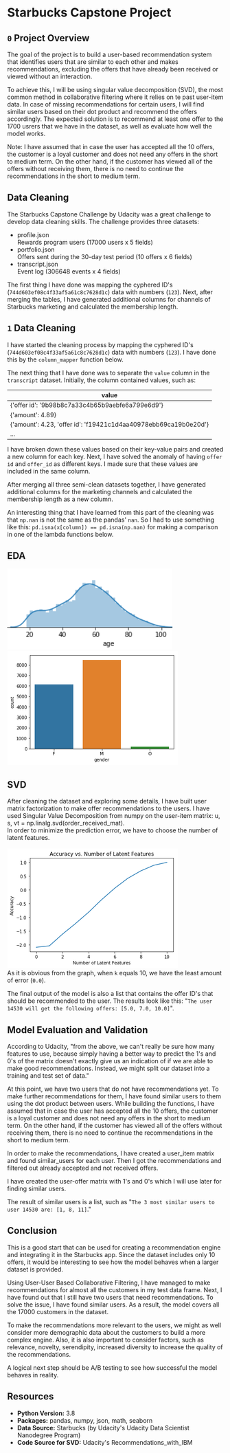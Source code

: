 # Starbucks Capstone Project

## `0` Project Overview

The goal of the project is to build a user-based recommendation system that identifies users that are similar to each other and makes recommendations, excluding the offers that have already been received or viewed without an interaction.

To achieve this, I will be using singular value decomposition (SVD), the most common method in collaborative filtering where it relies on te past user-item data. In case of missing recommendations for certain users, I will find similar users based on their dot product and recommend the offers accordingly. The expected solution is to recommend at least one offer to the 1700 usrers that we have in the dataset, as well as evaluate how well the model works.

Note: I have assumed that in case the user has accepted all the 10 offers, the customer is a loyal customer and does not need any offers in the short to medium term. On the other hand, if the customer has viewed all of the offers without receiving them, there is no need to continue the recommendations in the short to medium term.

## Data Cleaning
The Starbucks Capstone Challenge by Udacity was a great challenge to develop data cleaning skills. The challenge provides three datasets:<br/>
- profile.json<br/>
Rewards program users (17000 users x 5 fields)<br/>
- portfolio.json<br/>
Offers sent during the 30-day test period (10 offers x 6 fields)<br/>
- transcript.json<br/>
Event log (306648 events x 4 fields)<br/>

The first thing I have done was mapping the cyphered ID's (`744d603ef08c4f33af5a61c8c7628d1c`) data with numbers (`123`). Next, after merging the tables, I have generated additional columns for channels of Starbucks marketing and calculated the membership length.

## `1` Data Cleaning

I have started the cleaning process by mapping the cyphered ID's (`744d603ef08c4f33af5a61c8c7628d1c`) data with numbers (`123`). I have done this by the `column_mapper` function below. 

The next thing that I have done was to separate the `value` column in the `transcript` dataset. Initially, the column contained values, such as:


| value |
| --- |
|{'offer id': '9b98b8c7a33c4b65b9aebfe6a799e6d9'}|
|{'amount': 4.89}|
|{'amount': 4.23, 'offer id': 'f19421c1d4aa40978ebb69ca19b0e20d'}|
|...|

I have broken down these values based on their key-value pairs and created a new column for each key. Next, I have solved the anomaly of having `offer id` and `offer_id` as different keys. I made sure that these values are included in the same column.

After merging all three semi-clean datasets together, I have generated additional columns for the marketing channels and calculated the membership length as a new column.

An interesting thing that I have learned from this part of the cleaning was that `np.nan` is not the same as the pandas' `nan`. So I had to use something like this: `pd.isna(x[column]) == pd.isna(np.nan)` for making a comparison in one of the lambda functions below.

## EDA

![](https://github.com/tmargary/Starbucks_Capstone/blob/main/graphs/age.png)
![](https://github.com/tmargary/Starbucks_Capstone/blob/main/graphs/offer_type.png)

## SVD
After cleaning the dataset and exploring some details, I have built user matrix factorization to make offer recommendations to the users. I have used Singular Value Decomposition from numpy on the user-item matrix: u, s, vt = np.linalg.svd(order_received_mat).</br>
In order to minimize the prediction error, we have to choose the number of latent features.</br></br>
![](https://github.com/tmargary/Starbucks_Capstone/blob/main/graphs/Screenshot_6.png)</br>
As it is obvious from the graph, when `k` equals 10, we have the least amount of error (`0.0`).</br>

The final output of the model is also a list that contains the offer ID's that should be recommended to the user. The results look like this: "`The user 14530 will get the following offers: [5.0, 7.0, 10.0]`".</br>

## Model Evaluation and Validation
According to Udacity, "from the above, we can't really be sure how many features to use, because simply having a better way to predict the 1's and 0's of the matrix doesn't exactly give us an indication of if we are able to make good recommendations. Instead, we might split our dataset into a training and test set of data."</br>

At this point, we have two users that do not have recommendations yet. To make further recommendations for them, I have found similar users to them using the dot product between users. While building the functions, I have assumed that in case the user has accepted all the 10 offers, the customer is a loyal customer and does not need any offers in the short to medium term. On the other hand, if the customer has viewed all of the offers without receiving them, there is no need to continue the recommendations in the short to medium term.</br>

In order to make the recommendations, I have created a user_item matrix and found similar_users for each user. Then I got the recommendations and filtered out already accepted and not received offers.</br>

I have created the user-offer matrix with 1's and 0's which I will use later for finding similar users.</br>

The result of similar users is a list, such as "`The 3 most similar users to user 14530 are: [1, 8, 11]`."</br>

## Conclusion

This is a good start that can be used for creating a recommendation engine and integrating it in the Starbucks app. Since the dataset includes only 10 offers, it would be interesting to see how the model behaves when a larger dataset is provided.</br>

Using User-User Based Collaborative Filtering, I have managed to make recommendations for almost all the customers in my test data frame. Next, I have found out that I still have two users that need recommendations. To solve the issue, I have found similar users. As a result, the model covers all the 17000 customers in the dataset.</br>

To make the recommendations more relevant to the users, we might as well consider more demographic data about the customers to build a more complex engine. Also, it is also important to consider factors, such as relevance, novelty, serendipity, increased diversity to increase the quality of the recommendations.</br>

A logical next step should be A/B testing to see how successful the model behaves in reality.</br>

## Resources
- **Python Version:** 3.8<br/>
- **Packages:** pandas, numpy, json, math, seaborn </br>
- **Data Source:** Starbucks (by Udacity's Udacity Data Scientist Nanodegree Program)</br>
- **Code Source for SVD:** Udacity's Recommendations_with_IBM
